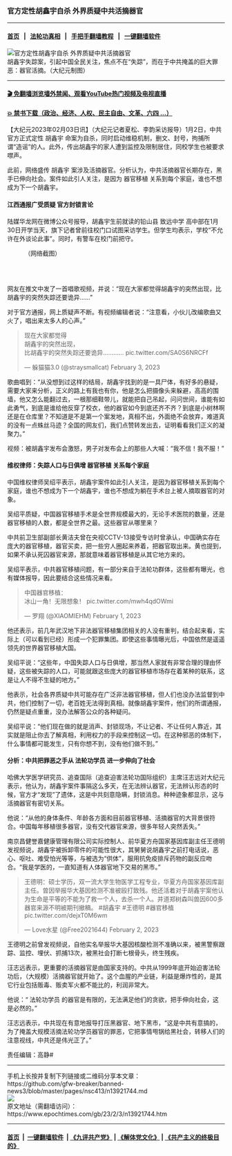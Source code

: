 ### 官方定性胡鑫宇自杀 外界质疑中共活摘器官
------------------------

#### [首页](https://github.com/gfw-breaker/banned-news3/blob/master/README.md) &nbsp;&nbsp;|&nbsp;&nbsp; [法轮功真相](https://github.com/begood0513/basic/blob/master/README.md)  &nbsp;&nbsp;|&nbsp;&nbsp; [手把手翻墙教程](https://github.com/gfw-breaker/guides/wiki)  &nbsp;&nbsp;|&nbsp;&nbsp; [一键翻墙软件](https://github.com/gfw-breaker/nogfw/blob/master/README.md)  



<div><img alt="官方定性胡鑫宇自杀 外界质疑中共活摘器官" class="attachment-djy_600_400 size-djy_600_400 wp-post-image" src="https://i.epochtimes.com/assets/uploads/2023/02/id13920977-191a4e7950f803d4424116e833f60bbc-600x400.jpg"/>
<div class="caption">
 胡鑫宇失踪案，引起中国全民关注，焦点不在“失踪”，而在于中共掩盖的巨大罪恶：器官活摘。（大纪元制图）
</div></div><hr/>

#### [ 🎬  免翻墙浏览墙外禁闻、观看YouTube热门视频及电视直播](https://github.com/gfw-breaker/HelloWorld)

#### [ 💥  禁书下载（政治、经济、人权、民主自由、文革、六四 ...）](https://github.com/gfw-breaker/books/blob/master/README.md)

<div><p>
 【大纪元2023年02月03日讯】（大纪元记者夏松、李韵采访报导）1月2日，中共官方正式定性
 <ok href="https://www.epochtimes.com/gb/tag/%E8%83%A1%E9%91%AB%E5%AE%87.html">
  胡鑫宇
 </ok>
 命案为自杀，同时启动维稳机制，删文、封号，拘捕所谓“造谣”的人。此外，传出胡鑫宇的家人遭到监控及限制居住，同校学生也被要求噤声。
</p>
<p>
 此前，网络盛传
 <ok href="https://www.epochtimes.com/gb/tag/%E8%83%A1%E9%91%AB%E5%AE%87.html">
  胡鑫宇
 </ok>
 案涉及活摘器官。分析认为，中共活摘器官长期存在，黑手已伸向社会。案件如此引人关注，是因为
 <ok href="https://www.epochtimes.com/gb/tag/%E5%99%A8%E5%AE%98%E7%A7%BB%E6%A4%8D.html">
  器官移植
 </ok>
 关系到每个家庭，谁也不想成为下一个胡鑫宇。
</p>
<h4>
 江西通报广受质疑 官方封锁言论
</h4>
<p>
 陆媒华龙网在微博公众号报导，胡鑫宇生前就读的铅山县
 <ok href="https://www.epochtimes.com/gb/tag/%E8%87%B4%E8%BF%9C%E4%B8%AD%E5%AD%A6.html">
  致远中学
 </ok>
 高中部在1月30日开学当天，旗下记者曾前往校门口试图采访学生。但学生均表示，学校“不允许在外谈论此事”。同时，有警车在校门前把守。
</p>
<figure aria-describedby="caption-attachment-13921934" class="wp-caption aligncenter" id="attachment_13921934" style="width: 450px">
 <ok href="https://i.epochtimes.com/assets/uploads/2023/02/id13921934-1165x1407_wmkn_757356835018.jpg" target="_blank">
  <img alt="" class="size-full wp-image-13921934" src="https://i.epochtimes.com/assets/uploads/2023/02/id13921934-1165x1407_wmkn_757356835018.jpg"/>
 </ok>
 <br/><figcaption class="wp-caption-text" id="caption-attachment-13921934">
  （网络截图）
 </figcaption><br/>
</figure><br/>
<p>
 网友在推文中发了一首唱歌视频，并说：“现在大家都觉得胡鑫宇的突然出现，比胡鑫宇的突然失踪还要诡异……”
</p>
<p>
 对于官方通报，网上质疑声不断。有视频编辑者说：“注意看，小伙儿改编歌曲又火了，唱出来太多人的心声。”
</p>
<blockquote class="twitter-tweet" data-width="550">
 <p dir="ltr" lang="zh">
  现在大家都觉得
  <br/>
  胡鑫宇的突然出现，
  <br/>
  比胡鑫宇的突然失踪还要诡异…………
  <ok href="https://t.co/SA0S6NRCFf">
   pic.twitter.com/SA0S6NRCFf
  </ok>
 </p>
 <p>
  — 躲猫猫3.0 (@straysmallcat)
  <ok href="https://twitter.com/straysmallcat/status/1621441869308887040?ref_src=twsrc%5Etfw">
   February 3, 2023
  </ok>
 </p>
</blockquote>
<p>
</p>
<p>
 歌曲唱到：“从没想到过这样的结局，胡鑫宇找到的是一具尸体，有好多的悬疑，需要大家来分析，正义的路上有我也有你，他是怎么把摄像头来躲避，高高的围墙，他又怎么能翻过去，一根那细鞋带儿，就能把自己吊起，问问世间，谁能有如此勇气，到底是谁给他反穿了校衣，他的器官如今到底还齐不齐？到底是小树林啊还是在仓库里？不知道是不是第一个案发地，真相不出，外面绝不会放弃，难道真的没有一点蛛丝马迹？全国的网友们，我们点赞转发出去，证明看看我们正义的凝聚力。”
</p>
<p>
 视频：被胡鑫宇发布会激怒，男子对发布会上的那些人大喊：“我不信！我不服！”
</p>
<p>
 <center>
 </center>
 <h4>
  维权律师：失踪人口与日俱增
  <ok href="https://www.epochtimes.com/gb/tag/%E5%99%A8%E5%AE%98%E7%A7%BB%E6%A4%8D.html">
   器官移植
  </ok>
  关系每个家庭
 </h4>
 <p>
  中国维权律师吴绍平表示，胡鑫宇案件如此引人关注，是因为器官移植关系到每个家庭，谁也不想成为下一个胡鑫宇，谁也不想成为躺在手术台上被人摘取器官的对象。
 </p>
 <p>
  吴绍平质疑，中国器官移植手术是全世界规模最大的，无论手术医院的数量，还是器官移植的人数，都是全世界之最。这些器官从哪里来？
 </p>
 <p>
  中共前卫生部副部长黄洁夫曾在央视CCTV-13接受专访时曾承认，中国确实存在庞大的器官移植，器官买卖，把一些穷人圈起来养着，把器官取出来。黄也提到，如果不承认死囚器官来源，那就意味着器官移植是从其它地方来的。
 </p>
 <p>
  吴绍平表示，中共器官移植问题，有一部分来自于法轮功群体，这些都有曝光，也有媒体报导，因此要结合这些情况来看。
 </p>
 <blockquote class="twitter-tweet" data-width="550">
  <p dir="ltr" lang="zh">
   中国器官移植：
   <br/>
   冰山一角！无限想象！
   <ok href="https://t.co/mwh4qdOWmi">
    pic.twitter.com/mwh4qdOWmi
   </ok>
  </p>
  <p>
   — 罗翔 (@XIAOMIEHM)
   <ok href="https://twitter.com/XIAOMIEHM/status/1620826728263454720?ref_src=twsrc%5Etfw">
    February 1, 2023
   </ok>
  </p>
 </blockquote>
 <p>
 </p>
 <p>
  他还表示，前几年武汉地下非法器官移植集团相关的人没有重判，结合起来看，实际上（可以看到已经）形成一个犯罪集团。即使这些事情曝光后，中国依然是遥遥领先的世界器官移植大国。
 </p>
 <p>
  吴绍平说：“这些年，中国失踪人口与日俱增，那当然人家就有非常合理的理由怀疑，这些被失踪的人口，可能就跟这些庞大的器官移植市场存在着某种的联系，这是让人不得不生疑的地方。”
 </p>
 <p>
  他表示，社会各界质疑中共可能存在广泛非法器官移植，但人们也没办法监督到中共，他们控制了一切，老百姓无法得到真相。就像胡鑫宇案件，他们的所谓通报，仍然是疑点重重，没办法解答公众的各种疑问。
 </p>
 <p>
  吴绍平说：“他们现在做的就是消声、封锁现场，不让记者、不让任何人靠近，其实就是阻止你去了解真相，利用权力的手段来控制这一切。在这种邪恶的体制下，什么事情都可能发生，只有你想不到，没有他们做不到。”
 </p>
 <h4>
  分析：中共把罪恶之手从
  <ok href="https://www.epochtimes.com/gb/tag/%E6%B3%95%E8%BD%AE%E5%8A%9F%E5%AD%A6%E5%91%98.html">
   法轮功学员
  </ok>
  进一步伸向了社会
 </h4>
 <p>
  哈佛大学医学研究员、追查国际（追查迫害法轮功国际组织）主席汪志远对大纪元表示，他认为，胡鑫宇案件事隔这么多天，在无法辨认器官，无法辨认形态的时候，官方才“发现”了遗体，这是中共刻意隐瞒，封锁消息。种种迹象都显示，这与活摘器官有密切关系。
 </p>
 <p>
  他说：“从他的身体条件、年龄各方面和目前器官移植、活摘器官的大背景很符合。中国每年移植很多器官，没有交代器官来源，很多年轻人突然丢失。”
 </p>
 <p>
  南京昌健誉嘉健康管理有限公司实际控制人、前华夏方舟国家基因库副主任王德明发视频说，胡鑫宇被拆卸零件的可能性很大，其舅舅说胡鑫宇之前打电话说，恶心、呕吐、难受怕光等等，与被选为“供体”，服用抗免疫排斥药物的副反应吻合。“我是学医的，一直知道有人体器官地下交易的黑市。”
 </p>
 <blockquote class="twitter-tweet" data-width="550">
  <p dir="ltr" lang="zh">
   王德明：硕士学历，双一流大学生物医学工程专业，华夏方舟国家基因库副主任。曾因举报华大基因检测不准被殴打致残。他还活着对于胡鑫宇案他认为生命是平等的不能为了救一个人，去杀一个人。并道郑树森叫兽因600多器官来源不明被期刊撤稿。
   <ok href="https://twitter.com/hashtag/%E8%83%A1%E9%91%AB%E5%AE%87?src=hash&amp;ref_src=twsrc%5Etfw">
    #胡鑫宇
   </ok>
   <ok href="https://twitter.com/hashtag/%E7%8E%8B%E5%BE%B7%E6%98%8E?src=hash&amp;ref_src=twsrc%5Etfw">
    #王德明
   </ok>
   <ok href="https://twitter.com/hashtag/%E5%99%A8%E5%AE%98%E7%A7%BB%E6%A4%8D?src=hash&amp;ref_src=twsrc%5Etfw">
    #器官移植
   </ok>
   <ok href="https://t.co/dejxT0M6wm">
    pic.twitter.com/dejxT0M6wm
   </ok>
  </p>
  <p>
   — Love水星 (@Free2021644)
   <ok href="https://twitter.com/Free2021644/status/1621092243993157635?ref_src=twsrc%5Etfw">
    February 2, 2023
   </ok>
  </p>
 </blockquote>
 <p>
 </p>
 <p>
  王德明之前曾发视频说，自他实名举报华大基因核酸检测不准确以来，被黑警察跟踪、监控、埋伏、抓捕13次，被黑社会打断七根骨头，终生残疾。
 </p>
 <p>
  汪志远表示，更重要的活摘器官是由国家支持的。中共从1999年底开始迫害法轮功后，（大规模）活摘器官就开始了。这个血腥的产业链，利益是爆炸性的，是其它行业包括贩毒、贩卖军火都不能比的，利润非常大。
 </p>
 <p>
  他说：“
  <ok href="https://www.epochtimes.com/gb/tag/%E6%B3%95%E8%BD%AE%E5%8A%9F%E5%AD%A6%E5%91%98.html">
   法轮功学员
  </ok>
  的器官是有限的，无法满足他们的贪欲，把手伸向社会，这是必然的。”
 </p>
 <p>
  汪志远表示，中共现在有意地报导打压黑器官、地下黑市，“这是中共有意搞的，为了掩盖大规模活摘法轮功学员器官的罪恶，它把事情甩锅给黑社会，转移人们的注意视线，中共还是伟光正了。”
 </p>
 <p>
  责任编辑：高静#
 </p>
</p></div>
<hr/>
手机上长按并复制下列链接或二维码分享本文章：<br/>
https://github.com/gfw-breaker/banned-news3/blob/master/pages/nsc413/n13921744.md <br/>
<a href='https://github.com/gfw-breaker/banned-news3/blob/master/pages/nsc413/n13921744.md'><img src='https://github.com/gfw-breaker/banned-news3/blob/master/pages/nsc413/n13921744.md.png'/></a> <br/>
原文地址（需翻墙访问）：https://www.epochtimes.com/gb/23/2/3/n13921744.htm


------------------------
#### [首页](https://github.com/gfw-breaker/banned-news3/blob/master/README.md) &nbsp;|&nbsp; [一键翻墙软件](https://github.com/gfw-breaker/nogfw/blob/master/README.md) &nbsp;| [《九评共产党》](https://github.com/gfw-breaker/9ping.md/blob/master/README.md#九评之一评共产党是什么) | [《解体党文化》](https://github.com/gfw-breaker/jtdwh.md/blob/master/README.md) | [《共产主义的终极目的》](https://github.com/gfw-breaker/gczydzjmd.md/blob/master/README.md)


<img src='http://gfw-breaker.win/banned-news3/pages/nsc413/n13921744.md' width='0px' height='0px'/>